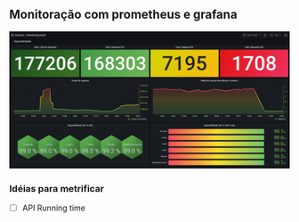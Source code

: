 ## Monitoração com prometheus e grafana

![dash](./content/Animação.gif)

### Idéias para metrificar

- [ ] API Running time
